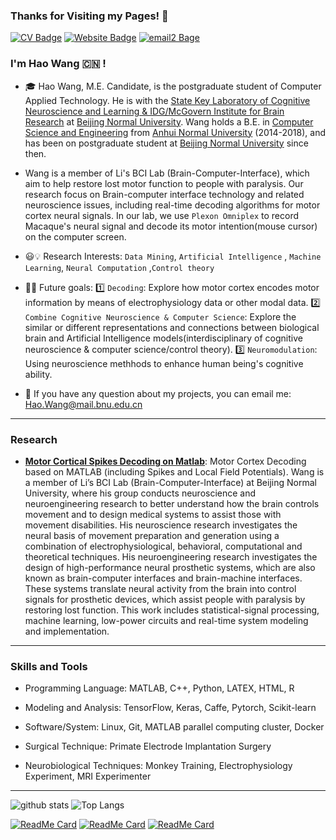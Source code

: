 ### Thanks for Visiting my Pages! 👋
[![CV Badge](https://img.shields.io/badge/Curriculum%20Vitae-Click%20here-blue)](https://github.com/HannibalWangLecter/HannibalWangLecter.github.io/blob/master/about/HaoWang_BeijingNormalUniversity_Master_ComputerScience_2021_CV.pdf)
[![Website Badge](https://img.shields.io/badge/Website-hannibalwanglecter.github.io%2Fabout%2F-brightgreen)](https://hannibalwanglecter.github.io/about/)
[![email2 Bage](https://img.shields.io/badge/Email-Hao.Wang%40mail.bnu.edu.cn-brightgreen)](Hao.Wang@mail.bnu.edu.cn)

### I'm Hao Wang :cn: !

- :mortar_board:   Hao Wang, M.E. Candidate, is the postgraduate student of Computer Applied Technology. He is with the [State Key Laboratory of Cognitive Neuroscience and Learning & IDG/McGovern Institute for Brain Research](http://brain.bnu.edu.cn/) at [Beijing Normal University](https://www.bnu.edu.cn/). Wang holds a B.E. in [Computer Science and Engineering](https://ci.ahnu.edu.cn/) from [Anhui Normal University](http://www.ahnu.edu.cn/)  (2014-2018),  and has been on postgraduate student at [Beijing Normal University](https://www.bnu.edu.cn/) since then. 
- Wang is a member of Li's BCI Lab (Brain-Computer-Interface), which aim to help restore lost motor function to people with paralysis. Our research focus on Brain-computer interface technology and related neuroscience issues, including real-time decoding algorithms for motor cortex neural signals. In our lab, we use `Plexon Omniplex` to record Macaque's neural signal and decode its motor intention(mouse cursor) on the computer screen.  

- :smiley::bulb: Research Interests: `Data Mining`, `Artificial Intelligence` , `Machine Learning`, `Neural Computation` ,`Control theory`
- :eyes::telescope: Future goals: 
    :one: `Decoding`: Explore how motor cortex encodes motor information by means of electrophysiology data or other modal data. 
    :two: `Combine Cognitive Neuroscience & Computer Science`: Explore the similar or different representations and connections between biological brain and Artificial Intelligence models(interdisciplinary of cognitive neuroscience & computer science/control theory). 
    :three: `Neuromodulation`: Using neuroscience methhods to enhance human being's cognitive ability.
- :e-mail: If you have any question about my projects, you can email me: [Hao.Wang@mail.bnu.edu.cn](Hao.Wang@mail.bnu.edu.cn) 
---
### Research
- **[Motor Cortical Spikes Decoding on Matlab](https://github.com/HannibalWangLecter/iBMI_MotorDecoding_LFPPhase)**: Motor Cortex Decoding based on MATLAB (including Spikes and Local Field Potentials). Wang is a member of Li’s BCI Lab (Brain-Computer-Interface) at Beijing Normal University, where his group conducts neuroscience and neuroengineering research to better understand how the brain controls movement and to design medical systems to assist those with movement disabilities. His neuroscience research investigates the neural basis of movement preparation and generation using a combination of electrophysiological, behavioral, computational and theoretical techniques. His neuroengineering research investigates the design of high-performance neural prosthetic systems, which are also known as brain-computer interfaces and brain-machine interfaces. These systems translate neural activity from the brain into control signals for prosthetic devices, which assist people with paralysis by restoring lost function. This work includes statistical-signal processing, machine learning, low-power circuits and real-time system modeling and implementation.
---
### Skills and Tools
- Programming Language: MATLAB, C++, Python, LATEX, HTML, R

- Modeling and Analysis: TensorFlow, Keras, Caffe, Pytorch, Scikit-learn

- Software/System: Linux, Git, MATLAB parallel computing cluster, Docker

- Surgical Technique: Primate Electrode Implantation Surgery

- Neurobiological Techniques: Monkey Training, Electrophysiology Experiment, MRI Experimenter
<!--d
### Notes - Finding a CS PHD position in the U.S.!
- Are you interesting in hiring a student for research of neuroscience and computer science?
- PyCTRSA will be a simple but helpful Python toolkit for cross-temporal RSA-based decoding for EEG and MEG data.
- This work would be affilliated with [NeuroRA](https:/zitonglu1996.github.io/NeuroRA/), but it is an independent part.
- If you are familiar with PyPlot or any other Python Plotting package and interested in writing documents with me, you can contact me!
- The algorithms in PyCTRSA would be realized by me in several weeks. Hope we can work together and finish this simple project in 1-2 month(s) and maybe we can write an article to submit the journal of open source software (JOSS) at the end!
- If you are interested in this, please email me ([Hao.Wang@mail.bnu.edu.cn](Hao.Wang@mail.bnu.edu.cn))  and we can discuss the prossibilities!
-->
---
![github stats](https://github-readme-stats.vercel.app/api?username=HannibalWangLecter&theme=radical&show_icons=true&hide=issues)
![Top Langs](https://github-readme-stats.vercel.app/api/top-langs/?username=HannibalWangLecter&hide=javascript,html&theme=radical)

[![ReadMe Card](https://github-readme-stats.vercel.app/api/pin/?username=HannibalWangLecter&repo=iBMI_MotorDecoding_LFPPhase&theme=dracula)](https://github.com/HannibalWangLecter/iBMI_MotorDecoding_LFPPhase)
[![ReadMe Card](https://github-readme-stats.vercel.app/api/pin/?username=HannibalWangLecter&repo=Homework.postgraduate&theme=dracula)](https://github.com/HannibalWangLecter/Homework.postgraduate)
[![ReadMe Card](https://github-readme-stats.vercel.app/api/pin/?username=HannibalWangLecter&repo=Caffe-workshop&theme=dracula)](https://github.com/HannibalWangLecter/Caffe-workshop)
